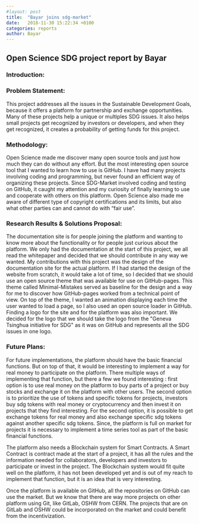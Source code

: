 ```yaml
---
#layout: post
title:  "Bayar joins sdg-market"
date:   2018-11-30 15:22:34 +0100
categories: reports
author: Bayar
---
```

## Open Science SDG project report by Bayar

### Introduction:

### Problem Statement:
This project addresses all the issues in the Sustainable Development Goals, because it offers a platform for partnership and exchange opportunities. Many of these projects help a unique or multiples SDG issues. It also helps small projects get recognized by investors or developers, and when they get recognized, it creates a probability of getting funds for this project.

### Methodology:
Open Science made me discover many open source tools and just how much they can do without any effort. But the most interesting open source tool that I wanted to learn how to use is GitHub. I have had many projects involving coding and programming, but never found an efficient way of organizing these projects. Since SDG-Market involved coding and testing on GitHub, it caught my attention and my curiosity of finally learning to use and cooperate with others on this platform.
Open Science also made me aware of different type of copyright certifications and its limits, but also what other parties can and cannot do with “fair use”.

### Research Results & Solutions Proposal:
The documentation site is for people joining the platform and wanting to know more about the functionality or for people just curious about the platform. We only had the documentation at the start of this project, we all read the whitepaper and decided that we should contribute in any way we wanted. My contributions with this project was the design of the documentation site for the actual platform.
If I had started the design of the website from scratch, it would take a lot of time, so I decided that we should use an open source theme that was available for use on GitHub-pages. This theme called Minimal-Mistakes served as baseline for the design and a way for me to discover how GitHub-pages worked from a technical point of view. On top of the theme, I wanted an animation displaying each time the user wanted to load a page, so I also used an open source loader in GitHub. Finding a logo for the site and for the platform was also important. We decided for the logo that we should take the logo from the "Geneva Tsinghua initiative for SDG" as it was on GitHub and represents all the SDG issues in one logo.

### Future Plans:
For future implementations, the platform should have the basic financial functions. But on top of that, it would be interesting to implement a way for real money to participate on the platform. There multiple ways of implementing that function, but there a few we found interesting : first option is to use real money on the platform to buy parts of a project or buy stocks and exchange it on the platform with other users. The second option is to prioritize the use of tokens and specific tokens for projects, investors buy sdg tokens with real money or cryptocurrency and then invest it on projects that they find interesting. For the second option, it is possible to get exchange tokens for real money and also exchange specific sdg tokens against another specific sdg tokens. Since, the platform is full on market for projects it is necessary to implement a time series tool as part of the basic financial functions.

The platform also needs a Blockchain system for Smart Contracts. A Smart Contract is contract made at the start of a project, it has all the rules and the information needed for collaborators, developers and investors to participate or invest in the project. The Blockchain system would fit quite well on the platform, it has not been developed yet and is out of my reach to implement that function, but it is an idea that is very interesting.

Once the platform is available on GitHub, all the repositories on GitHub can use the market. But we know that there are way more projects on other platform using Git, like GitLab, OSHW from CERN. The projects that are on GitLab and OSHW could be incorporated on the market and could benefit from the incentivization.
